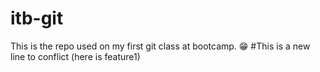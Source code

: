 # itb-git
This is the repo used on my first git class at bootcamp. 😁
#This is a new line to conflict (here is feature1)
